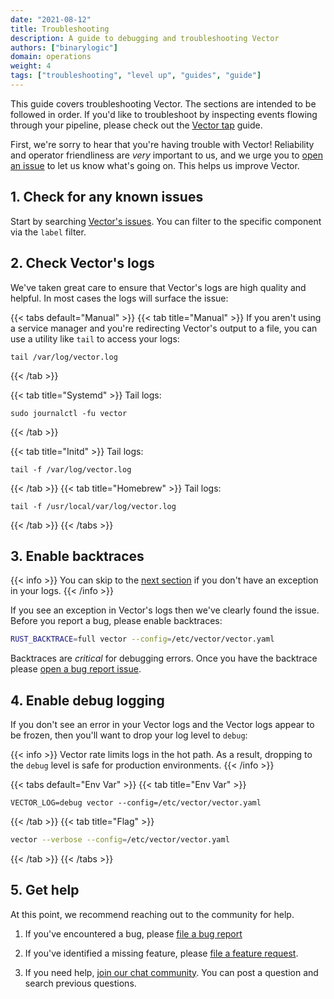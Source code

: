 ```yaml
---
date: "2021-08-12"
title: Troubleshooting
description: A guide to debugging and troubleshooting Vector
authors: ["binarylogic"]
domain: operations
weight: 4
tags: ["troubleshooting", "level up", "guides", "guide"]
---
```


This guide covers troubleshooting Vector. The sections are intended to be
followed in order. If you'd like to troubleshoot by inspecting events flowing
through your pipeline, please check out the [Vector tap] guide.

First, we're sorry to hear that you're having trouble with Vector! Reliability
and operator friendliness are _very_ important to us, and we urge you to
[open an issue][urls.new_bug_report] to let us know what's going on. This helps
us improve Vector.

## 1. Check for any known issues

Start by searching [Vector's issues][urls.vector_issues]. You can filter
to the specific component via the `label` filter.

## 2. Check Vector's logs

We've taken great care to ensure that Vector's logs are high quality and helpful.
In most cases the logs will surface the issue:

{{< tabs default="Manual" >}}
{{< tab title="Manual" >}}
If you aren't using a service manager and you're redirecting Vector's output to a file, you can use
a utility like `tail` to access your logs:

```shell
tail /var/log/vector.log
```

{{< /tab >}}

{{< tab title="Systemd" >}}
Tail logs:

```shell
sudo journalctl -fu vector
```

{{< /tab >}}

{{< tab title="Initd" >}}
Tail logs:

```shell
tail -f /var/log/vector.log
```

{{< /tab >}}
{{< tab title="Homebrew" >}}
Tail logs:

```shell
tail -f /usr/local/var/log/vector.log
```

{{< /tab >}}
{{< /tabs >}}

## 3. Enable backtraces

{{< info >}}
You can skip to the [next section](#4-enable-debug-logging) if you don't
have an exception in your logs.
{{< /info >}}

If you see an exception in Vector's logs then we've clearly found the issue.
Before you report a bug, please enable backtraces:

```bash
RUST_BACKTRACE=full vector --config=/etc/vector/vector.yaml
```

Backtraces are _critical_ for debugging errors. Once you have the backtrace
please [open a bug report issue][urls.new_bug_report].

## 4. Enable debug logging

If you don't see an error in your Vector logs and the Vector logs appear
to be frozen, then you'll want to drop your log level to `debug`:

{{< info >}}
Vector rate limits logs in the hot path. As a result, dropping to the
`debug` level is safe for production environments.
{{< /info >}}

{{< tabs default="Env Var" >}}
{{< tab title="Env Var" >}}

```shell
VECTOR_LOG=debug vector --config=/etc/vector/vector.yaml
```

{{< /tab >}}
{{< tab title="Flag" >}}

```bash
vector --verbose --config=/etc/vector/vector.yaml
```

{{< /tab >}}
{{< /tabs >}}

## 5. Get help

At this point, we recommend reaching out to the community for help.

1. If you've encountered a bug, please [file a bug report][urls.new_bug_report]

2. If you've identified a missing feature, please [file a feature request][urls.new_feature_request].

3. If you need help, [join our chat community][urls.vector_chat]. You can post a question and search previous questions.

[urls.new_bug_report]: https://github.com/vectordotdev/vector/issues/new?assignees=&labels=type%3A+bug&template=bug.yml
[urls.new_feature_request]: https://github.com/vectordotdev/vector/issues/new?assignees=&labels=type%3A+feature&template=feature.yml
[urls.vector_chat]: https://chat.vector.dev
[urls.vector_issues]: https://github.com/vectordotdev/vector/issues
[Vector tap]: /guides/level-up/vector-tap-guide
